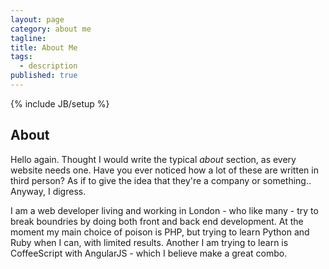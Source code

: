 ```yaml
---
layout: page
category: about me
tagline:
title: About Me
tags:
  - description
published: true
---
```


{% include JB/setup %}
## About

Hello again.
Thought I would write the typical _about_ section, as every website needs one. Have you ever noticed how a lot of these are written in third person? As if to give the idea that they're a company or something.. Anyway, I digress.

I am a web developer living and working in London - who like many - try to break boundries by doing both front and back end development. At the moment my main choice of poison is PHP, but trying to learn Python and Ruby when I can, with limited results. Another I am trying to learn is CoffeeScript with AngularJS - which I believe make a great combo.
